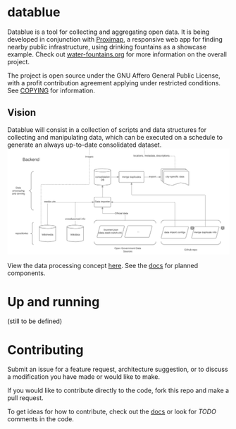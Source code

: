 # datablue
Datablue is a tool for collecting and aggregating open data.
It is being developed in conjunction with [Proximap](//github.com/mmmatthew/proximap), a responsive web app for finding nearby public infrastructure, using drinking fountains as a showcase example. Check out [water-fountains.org](//water-fountains.org)
for more information on the overall project.

The project is open source under the GNU Affero General Public License, with a profit contribution agreement applying under restricted conditions. See [COPYING](/COPYING) for information.

## Vision
Datablue will consist in a collection of scripts and data structures for collecting and manipulating data, which can be executed on a schedule to generate an always up-to-date consolidated dataset.
![data flow](/docs/images/data-flow.png)

View the data processing concept [here](https://www.lucidchart.com/invitations/accept/59c350e2-310e-4279-8169-7044839b7307). See the [docs](/docs/components.md) for planned components.

# Up and running
(still to be defined)

# Contributing

Submit an issue for a feature request, architecture suggestion, or to discuss a modification you have made or would like to make. 

If you would like to contribute directly to the code, fork this repo and make a pull request.

To get ideas for how to contribute, check out the [docs](/docs) or look for *TODO* comments in the code.
